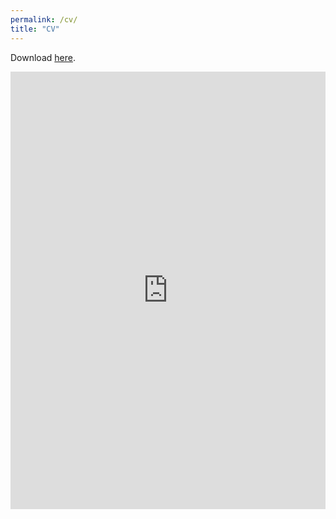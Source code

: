 ```yaml
---
permalink: /cv/
title: "CV"
---
```


Download [here](https://reskirao.github.io). <br/>

[//]: # '<iframe src="http://ReskiRao.github.io/" style="width:718px; height:700px;" frameborder="0"></iframe>'

<iframe src="http://ReskiRao.github.io" style="width:100%; height:700px" frameborder="0"></iframe>
